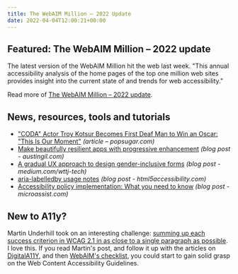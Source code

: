 ```yaml
---
title: The WebAIM Million – 2022 Update
date: 2022-04-04T12:00:21+00:00
---
```


## Featured: The WebAIM Million – 2022 update

The latest version of the WebAIM Million hit the web last week. "This annual accessibility analysis of the home pages of the top one million web sites provides insight into the current state of and trends for web accessibility."

Read more of [The WebAIM Million – 2022 update](https://webaim.org/blog/webaim-million-2022/).

## News, resources, tools and tutorials

- ["CODA" Actor Troy Kotsur Becomes First Deaf Man to Win an Oscar: "This Is Our Moment"](https://www.popsugar.com/celebrity/troy-kotsur-first-deaf-man-oscars-nomination-48708982) *(article – popsugar.com)*
- [Make beautifully resilient apps with progressive enhancement](https://austingil.com/resilient-applications-progressive-enhancement/) _(blog post - austingil.com)_
- [A gradual UX approach to design gender-inclusive forms](https://medium.com/wttj-tech/a-gradual-ux-approach-to-design-gender-inclusive-forms-3071a49a45c) *(blog post - medium.com/wttj-tech)*
- [aria-labelledby usage notes](https://html5accessibility.com/stuff/2022/04/03/aria-labelledby-usage-notes/) *(blog post - html5accessibility.com)*
- [Accessibility policy implementation: What you need to know](https://www.microassist.com/digital-accessibility/accessibility-policy-implementation/) *(blog post - microassist.com)*

## New to A11y?

Martin Underhill took on an interesting challenge: [summing up each success criterion in WCAG 2.1 in as close to a single paragraph as possible](https://www.tempertemper.net/blog/wcag-but-in-language-i-can-understand). I love this. If you read Martin's post, and follow it up with the articles on [DigitalA11Y](https://www.digitala11y.com/wcag2-0/), and then [WebAIM's checklist](https://webaim.org/standards/wcag/checklist), you could start to gain solid grasp on the Web Content Accessibility Guidelines.
